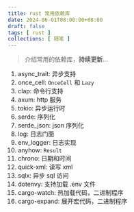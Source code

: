 ```yaml
---
title: rust 常用依赖库
date: 2024-06-01T08:00:00+08:00
draft: false
tags: [ rust ]
collections: [ 随笔 ]
---
```


> 介绍常用的依赖库，**持续更新**...

1. async_trait: 异步支持
2. once_cell: `OnceCell` 和 `Lazy`
3. clap: 命令行支持
4. axum: http 服务
5. tokio: 异步运行时
6. serde: 序列化
7. serde_json: json 序列化
8. log: 日志门面
9. env_logger: 日志实现
10. anyhow: `Result`
11. chrono: 日期和时间
12. quick-xml: 读写 xml
13. sqlx: 异步 sql 访问
14. dotenvy: 支持加载 .env 文件
15. cargo-watch: 热加载代码，二进制程序
16. cargo-expand: 展开宏代码，二进制程序